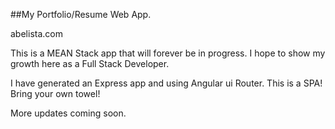 ##My Portfolio/Resume Web App.

abelista.com

This is a MEAN Stack app that will forever be in progress.
I hope to show my growth here as a Full Stack Developer.

I have generated an Express app and using Angular ui Router.
This is a SPA! Bring your own towel!

More updates coming soon. 


<!-- //    

 after true

 "main": "server.js",
 "start": "node ./bin/www",
"devel" : "nodemon bin/www",
    "nodemon" : "nodemon bin/www" -->